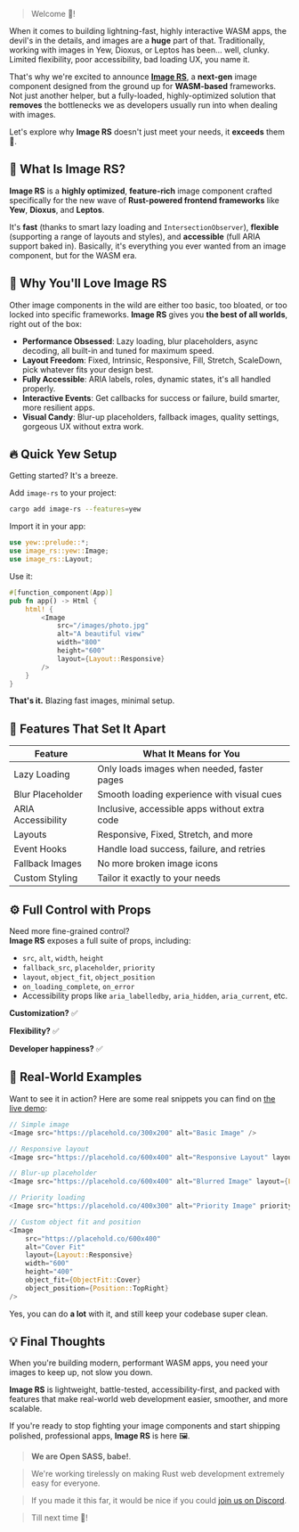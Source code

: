 > Welcome 👋!

When it comes to building lightning-fast, highly interactive WASM apps, the devil's in the details, and images are a **huge** part of that. Traditionally, working with images in Yew, Dioxus, or Leptos has been... well, clunky. Limited flexibility, poor accessibility, bad loading UX, you name it.

That's why we're excited to announce [**Image RS**](https://github.com/opensass/image-rs), a **next-gen** image component designed from the ground up for **WASM-based** frameworks. Not just another helper, but a fully-loaded, highly-optimized solution that **removes** the bottlenecks we as developers usually run into when dealing with images.

Let's explore why **Image RS** doesn't just meet your needs, it **exceeds** them 🚀.

## 📸 What Is Image RS?

**Image RS** is a **highly optimized**, **feature-rich** image component crafted specifically for the new wave of **Rust-powered frontend frameworks** like **Yew**, **Dioxus**, and **Leptos**.

It's **fast** (thanks to smart lazy loading and `IntersectionObserver`), **flexible** (supporting a range of layouts and styles), and **accessible** (full ARIA support baked in). Basically, it's everything you ever wanted from an image component, but for the WASM era.

## 🚀 Why You'll Love Image RS

Other image components in the wild are either too basic, too bloated, or too locked into specific frameworks. **Image RS** gives you **the best of all worlds**, right out of the box:

- **Performance Obsessed**: Lazy loading, blur placeholders, async decoding, all built-in and tuned for maximum speed.
- **Layout Freedom**: Fixed, Intrinsic, Responsive, Fill, Stretch, ScaleDown, pick whatever fits your design best.
- **Fully Accessible**: ARIA labels, roles, dynamic states, it's all handled properly.
- **Interactive Events**: Get callbacks for success or failure, build smarter, more resilient apps.
- **Visual Candy**: Blur-up placeholders, fallback images, quality settings, gorgeous UX without extra work.

## 🔥 Quick Yew Setup

Getting started? It's a breeze.

Add `image-rs` to your project:

```sh
cargo add image-rs --features=yew
```

Import it in your app:

```rust
use yew::prelude::*;
use image_rs::yew::Image;
use image_rs::Layout;
```

Use it:

```rust
#[function_component(App)]
pub fn app() -> Html {
    html! {
        <Image
            src="/images/photo.jpg"
            alt="A beautiful view"
            width="800"
            height="600"
            layout={Layout::Responsive}
        />
    }
}
```

**That's it.** Blazing fast images, minimal setup.

## 🧩 Features That Set It Apart

| Feature            | What It Means for You                         |
| ------------------ | --------------------------------------------- |
| Lazy Loading       | Only loads images when needed, faster pages   |
| Blur Placeholder   | Smooth loading experience with visual cues    |
| ARIA Accessibility | Inclusive, accessible apps without extra code |
| Layouts            | Responsive, Fixed, Stretch, and more          |
| Event Hooks        | Handle load success, failure, and retries     |
| Fallback Images    | No more broken image icons                    |
| Custom Styling     | Tailor it exactly to your needs               |

## ⚙️ Full Control with Props

Need more fine-grained control?  
**Image RS** exposes a full suite of props, including:

- `src`, `alt`, `width`, `height`
- `fallback_src`, `placeholder`, `priority`
- `layout`, `object_fit`, `object_position`
- `on_loading_complete`, `on_error`
- Accessibility props like `aria_labelledby`, `aria_hidden`, `aria_current`, etc.

**Customization?** ✅

**Flexibility?** ✅

**Developer happiness?** ✅

## 🎯 Real-World Examples

Want to see it in action? Here are some real snippets you can find on [the live demo](https://image-rs.netlify.app):

```rust
// Simple image
<Image src="https://placehold.co/300x200" alt="Basic Image" />

// Responsive layout
<Image src="https://placehold.co/600x400" alt="Responsive Layout" layout={Layout::Responsive} width="600" height="400" />

// Blur-up placeholder
<Image src="https://placehold.co/600x400" alt="Blurred Image" layout={Layout::Responsive} width="600" height="400" placeholder="blur" blur_data_url="https://placehold.co/10x10" />

// Priority loading
<Image src="https://placehold.co/400x300" alt="Priority Image" priority=true />

// Custom object fit and position
<Image
    src="https://placehold.co/600x400"
    alt="Cover Fit"
    layout={Layout::Responsive}
    width="600"
    height="400"
    object_fit={ObjectFit::Cover}
    object_position={Position::TopRight}
/>
```

Yes, you can do **a lot** with it, and still keep your codebase super clean.

## 💡 Final Thoughts

When you're building modern, performant WASM apps, you need your images to keep up, not slow you down.

**Image RS** is lightweight, battle-tested, accessibility-first, and packed with features that make real-world web development easier, smoother, and more scalable.

If you're ready to stop fighting your image components and start shipping polished, professional apps, **Image RS** is here 🖼️.

> **We are Open SASS, babe!**.

> We're working tirelessly on making Rust web development extremely easy for everyone.

> If you made it this far, it would be nice if you could [join us on Discord](https://discord.gg/b5JbvHW5nv).

> Till next time 👋!
